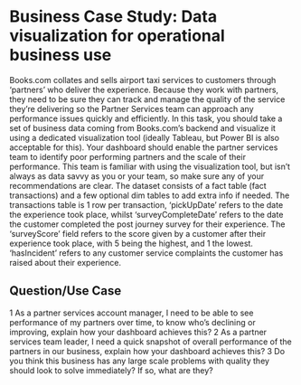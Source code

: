 # Business Case Study: Data visualization for operational business use

Books.com collates and sells airport taxi services to customers through ‘partners’ who deliver the experience. Because they work with partners, they need to be sure they can track and manage the quality of the service they’re delivering so the Partner Services team can approach any performance issues quickly and efficiently.
In this task, you should take a set of business data coming from Books.com’s backend and visualize it using a dedicated visualization tool (ideally Tableau, but Power BI is also acceptable for this). Your dashboard should enable the partner services team to identify poor performing partners and the scale of their performance. This team is familiar with using the visualization tool, but isn’t always as data savvy as you or your team, so make sure any of your recommendations are clear.
The dataset consists of a fact table (fact transactions) and a few optional dim tables to add extra info if needed. The transactions table is 1 row per transaction, ‘pickUpDate’ refers to the date the experience took place, whilst ‘surveyCompleteDate’ refers to the date the customer completed the post journey survey for their experience. The ‘surveyScore’ field refers to the score given by a customer after their experience took place, with 5 being the highest, and 1 the lowest. ‘hasIncident’ refers to any customer service complaints the customer has raised about their experience.

##	Question/Use Case
1	As a partner services account manager, I need to be able to see performance of my partners over time, to know who’s declining or improving, explain how your dashboard achieves this?
2	As a partner services team leader, I need a quick snapshot of overall performance of the partners in our business, explain how your dashboard achieves this?
3	Do you think this business has any large scale problems with quality they should look to solve immediately? If so, what are they?
